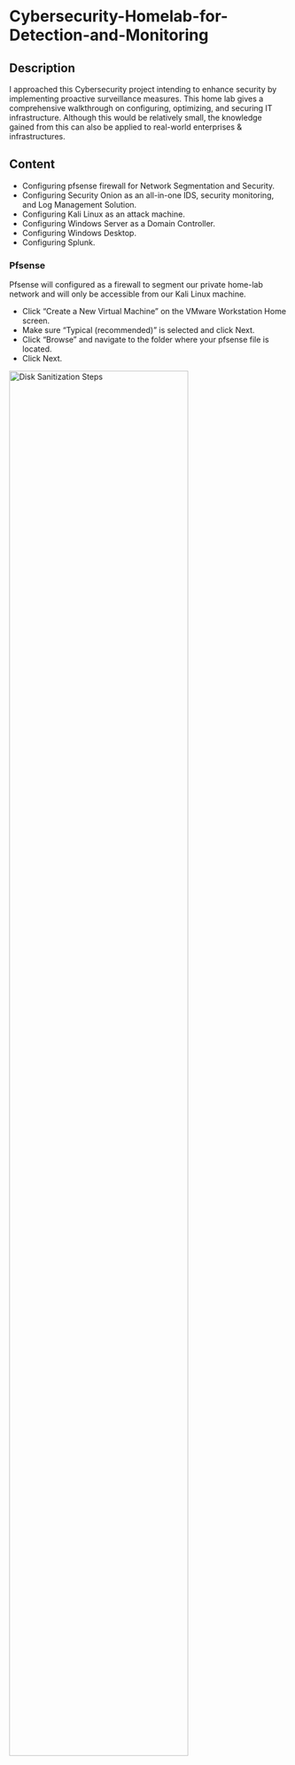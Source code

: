 <h1>Cybersecurity-Homelab-for-Detection-and-Monitoring</h1>


<h2>Description</h2>
I approached this Cybersecurity project intending to enhance security by implementing proactive surveillance measures.  This home lab gives a comprehensive walkthrough on configuring, optimizing, and securing IT infrastructure. Although this would be relatively small, the knowledge gained from this can also be applied to real-world enterprises & infrastructures.

<h2>Content</h2>

- Configuring pfsense firewall for Network Segmentation and Security.
- Configuring Security Onion as an all-in-one IDS, security monitoring, and Log Management Solution.
- Configuring Kali Linux as an attack machine.
- Configuring Windows Server as a Domain Controller.
- Configuring Windows Desktop.
- Configuring Splunk.

<h3>Pfsense</h3>
Pfsense will configured as a firewall to segment our private home-lab network and will only be accessible from our Kali Linux machine.

- Click “Create a New Virtual Machine” on the VMware Workstation Home screen.
- Make sure “Typical (recommended)” is selected and click Next.
- Click “Browse” and navigate to the folder where your pfsense file is located.
- Click Next.
<img src="https://imgur.com/nrxZXHg.png" height="80%" width="80%" alt="Disk Sanitization Steps"/>

